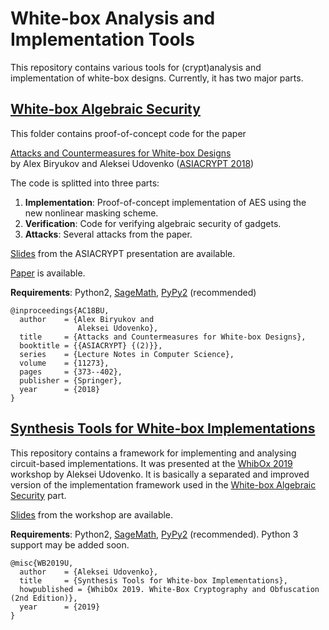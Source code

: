 # White-box Analysis and Implementation Tools

This repository contains various tools for (crypt)analysis and implementation of white-box designs. Currently, it has two major parts.


## [White-box Algebraic Security](./algebraic_security_AC2018)
This folder contains proof-of-concept code for the paper

[Attacks and Countermeasures for White-box Designs](https://eprint.iacr.org/2018/049) \
by Alex Biryukov and Aleksei Udovenko ([ASIACRYPT 2018](https://www.springer.com/gp/book/9783030033286))

The code is splitted into three parts:

1. **Implementation**: Proof-of-concept implementation of AES using the new nonlinear masking scheme.
1. **Verification**: Code for verifying algebraic security of gadgets.
1. **Attacks**: Several attacks from the paper.

[Slides](./algebraic_security_AC2018/slides.pdf) from the ASIACRYPT presentation are available.

[Paper](./algebraic_security_AC2018/WhiteBoxAttacksCountermeasures.pdf) is available.

**Requirements**: Python2, [SageMath](http://www.sagemath.org/), [PyPy2](https://pypy.org/) (recommended)

```
@inproceedings{AC18BU,
  author    = {Alex Biryukov and
               Aleksei Udovenko},
  title     = {Attacks and Countermeasures for White-box Designs},
  booktitle = {{ASIACRYPT} {(2)}},
  series    = {Lecture Notes in Computer Science},
  volume    = {11273},
  pages     = {373--402},
  publisher = {Springer},
  year      = {2018}
}
```

## [Synthesis Tools for White-box Implementations](./synthesis)

This repository contains a framework for implementing and analysing circuit-based implementations. It was presented at the [WhibOx 2019](https://www.cryptoexperts.com/whibox2019/) workshop by Aleksei Udovenko. It is basically a separated and improved version of the implementation framework used in the [White-box Algebraic Security](./algebraic_security_AC2018) part.

[Slides](./synthesis/slides.pdf) from the workshop are available.

**Requirements**: Python2, [SageMath](http://www.sagemath.org/), [PyPy2](https://pypy.org/) (recommended). Python 3 support may be added soon.

```
@misc{WB2019U,
  author    = {Aleksei Udovenko},
  title     = {Synthesis Tools for White-box Implementations},
  howpublished = {WhibOx 2019. White-Box Cryptography and Obfuscation (2nd Edition)},
  year      = {2019}
}
```
